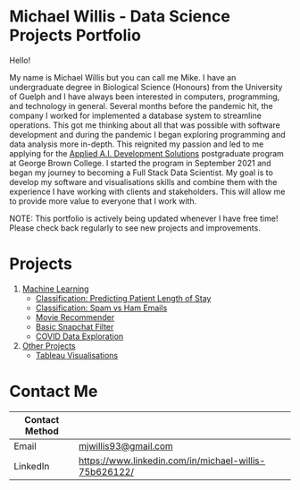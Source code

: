 # Michael Willis - Data Science Projects Portfolio
Hello!

My name is Michael Willis but you can call me Mike. I have an undergraduate degree in Biological Science (Honours) from the University of Guelph and I have always been interested in computers, programming, and technology in general. Several months before the pandemic hit, the company I worked for implemented a database system to streamline operations. This got me thinking about all that was possible with software development and during the pandemic I began exploring programming and data analysis more in-depth. This reignited my passion and led to me applying for the [Applied A.I. Development Solutions](https://www.georgebrown.ca/programs/applied-ai-solutions-development-program-postgraduate-t431) postgraduate program at George Brown College. I started the program in September 2021 and began my journey to becoming a Full Stack Data Scientist. My goal is to develop my software and visualisations skills and combine them with the experience I have working with clients and stakeholders. This will allow me to provide more value to everyone that I work with.

NOTE: This portfolio is actively being updated whenever I have free time! Please check back regularly to see new projects and improvements.

# Projects

1. [Machine Learning](https://github.com/StandingMike/data-science/tree/main/Machine%20Learning)
    - [Classification: Predicting Patient Length of Stay](https://github.com/StandingMike/data-science/tree/main/Machine%20Learning/Predicting%20Patient%20Length%20of%20Stay)
    - [Classification: Spam vs Ham Emails](https://github.com/StandingMike/data-science/tree/main/Machine%20Learning/Spam%20vs%20Ham%20Emails)
    - [Movie Recommender](https://github.com/StandingMike/data-science/tree/main/Machine%20Learning/Movie%20Recommender)
    - [Basic Snapchat Filter](https://github.com/StandingMike/data-science/tree/main/Machine%20Learning/Snapchat%20Filter)
    - [COVID Data Exploration](https://github.com/StandingMike/data-science/tree/main/Machine%20Learning/COVID%20Data%20Exploration)
2. [Other Projects](https://github.com/StandingMike/data-science/tree/main/Other%20Projects)
    - [Tableau Visualisations](https://github.com/StandingMike/data-science/tree/main/Other%20Projects/Data%20Visualizations)

# Contact Me

| Contact Method      |  |
| ----------- | ----------- |
| Email      | mjwillis93@gmail.com       |
| LinkedIn   | https://www.linkedin.com/in/michael-willis-75b626122/        |
